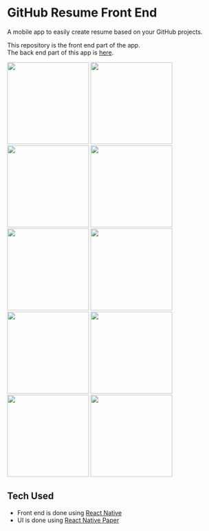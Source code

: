 # GitHub Resume Front End

A mobile app to easily create resume based on your GitHub projects.

This repository is the front end part of the app. <br />
The back end part of this app is <a href="https://github.com/hertantoirawan/github-resume-backend">here</a>.

<img src="https://user-images.githubusercontent.com/17814490/206240166-afa714af-5d0e-4adb-bfd0-00318ce8f8e0.png" width="190"> <img src="https://user-images.githubusercontent.com/17814490/206241230-3c82e710-49e9-4ff7-b017-c9983d4127e8.png" width="190"> <img src="https://user-images.githubusercontent.com/17814490/206240837-bdb2448b-6b1b-48b3-bcb6-8acfe89c2a80.png" width="190"> <img src="https://user-images.githubusercontent.com/17814490/206241658-9b39b461-876e-4dd2-a67d-f7e401d70271.png" width="190"> <img src="https://user-images.githubusercontent.com/17814490/206241919-50e5436a-8c3d-4a2d-a38c-51f6e050a283.png" width="190"> <img src="https://user-images.githubusercontent.com/17814490/206242163-8b6332bb-f7ec-481c-8b58-0a3bcc7f980c.png" width="190"> <img src="https://user-images.githubusercontent.com/17814490/206242427-49c23ffb-2703-4bf9-bec3-50f445741abc.png" width="190"> <img src="https://user-images.githubusercontent.com/17814490/206242785-18f20169-d8a8-4223-92a3-53d23278ca10.png" width="190"> <img src="https://user-images.githubusercontent.com/17814490/206243104-21fabb98-481d-4f49-9dcc-6a711614fd3d.png" width="190"> <img src="https://user-images.githubusercontent.com/17814490/206246085-5bfac13a-59d0-43bd-9645-29c71b0636dd.png" width="190">

## Tech Used
- Front end is done using [React Native](https://reactnative.dev/)
- UI is done using [React Native Paper](https://reactnativepaper.com/)
